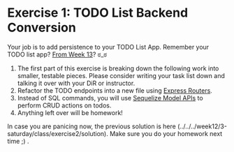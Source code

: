 # Exercise 1: TODO List Backend Conversion

Your job is to add persistence to your TODO List App. Remember your TODO list app? [From Week 13](../../../../week12/3-saturday/class/exercise2/README.md)? ಠ_ಠ 

1. The first part of this exercise is breaking down the following work into smaller, testable pieces. Please consider writing your task list down and talking it over with your DiR or instructor.
1. Refactor the TODO endpoints into a new file using [Express Routers](https://expressjs.com/en/api.html#router).
1. Instead of SQL commands, you will use [Sequelize Model APIs](https://sequelize.org/master/manual/model-querying-basics.html#simple-update-queries) to perform CRUD actions on todos.
1. Anything left over will be homework!

In case you are panicing now, the previous solution is here (../../../week12/3-saturday/class/exercise2/solution). Make sure you do your homework next time ;) .
